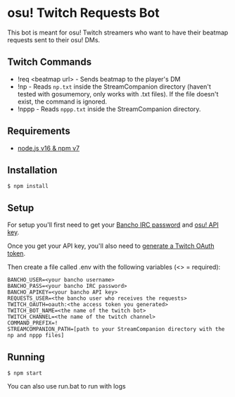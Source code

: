 # osu! Twitch Requests Bot

This bot is meant for osu! Twitch streamers who want to have their beatmap requests sent to their osu! DMs.

## Twitch Commands
- !req &lt;beatmap url&gt; - Sends beatmap to the player's DM
- !np - Reads `np.txt` inside the StreamCompanion directory (haven't tested with gosumemory, only works with .txt files). If the file doesn't exist, the command is ignored.
- !nppp - Reads `nppp.txt` inside the StreamCompanion directory.

## Requirements
- [node.js v16 & npm v7](https://nodejs.org/en/) 

## Installation
```console 
$ npm install
```

## Setup
For setup you'll first need to get your [Bancho IRC password](https://osu.ppy.sh/p/irc) and [osu! API key](https://osu.ppy.sh/p/api).

Once you get your API key, you'll also need to [generate a Twitch OAuth token](https://id.twitch.tv/oauth2/authorize?response_type=code&client_id=gp762nuuoqcoxypju8c569th9wz7q5&redirect_uri=https://twitchtokengenerator.com&scope=chat:read+chat:edit&state=frontend|dit0ZFo2WmpjeVpaTGcvV29LbzlBZz09&force_verify=true).

Then create a file called .env with the following variables (&lt;&gt; = required):
```env
BANCHO_USER=<your bancho username>
BANCHO_PASS=<your bancho IRC password>
BANCHO_APIKEY=<your bancho API key>
REQUESTS_USER=<the bancho user who receives the requests>
TWITCH_OAUTH=oauth:<the access token you generated>
TWITCH_BOT_NAME=<the name of the twitch bot>
TWITCH_CHANNEL=<the name of the twitch channel>
COMMAND_PREFIX=!
STREAMCOMPANION_PATH=[path to your StreamCompanion directory with the np and nppp files]
```

## Running
```console
$ npm start
```
You can also use run.bat to run with logs